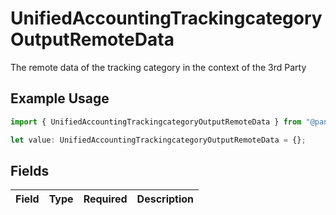 # UnifiedAccountingTrackingcategoryOutputRemoteData

The remote data of the tracking category in the context of the 3rd Party

## Example Usage

```typescript
import { UnifiedAccountingTrackingcategoryOutputRemoteData } from "@panora/sdk/models/components";

let value: UnifiedAccountingTrackingcategoryOutputRemoteData = {};
```

## Fields

| Field       | Type        | Required    | Description |
| ----------- | ----------- | ----------- | ----------- |